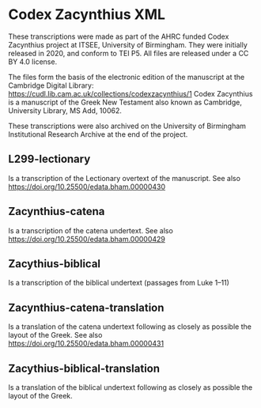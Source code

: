 # Codex Zacynthius XML

These transcriptions were made as part of the AHRC funded Codex Zacynthius project at ITSEE, University of Birmingham. They were initially released in 2020, and conform to TEI P5.
All files are released under a CC BY 4.0 license.

The files form the basis of the electronic edition of the manuscript at the Cambridge Digital Library:
https://cudl.lib.cam.ac.uk/collections/codexzacynthius/1
Codex Zacynthius is a manuscript of the Greek New Testament also known as Cambridge, University Library, MS Add, 10062.

These transcriptions were also archived on the University of Birmingham Institutional Research Archive at the end of the project.

## L299-lectionary

Is a transcription of the Lectionary overtext of the manuscript.
See also	https://doi.org/10.25500/edata.bham.00000430

## Zacynthius-catena

Is a transcription of the catena undertext.
See also	https://doi.org/10.25500/edata.bham.00000429

## Zacythius-biblical

Is a transcription of the biblical undertext (passages from Luke 1–11)

## Zacynthius-catena-translation

Is a translation of the catena undertext following as closely as possible the layout of the Greek.
See also https://doi.org/10.25500/edata.bham.00000431

## Zacythius-biblical-translation

Is a translation of the biblical undertext following as closely as possible the layout of the Greek.
